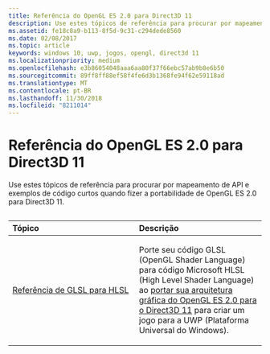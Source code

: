 ```yaml
---
title: Referência do OpenGL ES 2.0 para Direct3D 11
description: Use estes tópicos de referência para procurar por mapeamento de API e exemplos de código curtos quando fizer a portabilidade de OpenGL ES 2.0 para Direct3D 11.
ms.assetid: fe18c8a9-b113-8f5d-9c31-c294dede8560
ms.date: 02/08/2017
ms.topic: article
keywords: windows 10, uwp, jogos, opengl, direct3d 11
ms.localizationpriority: medium
ms.openlocfilehash: e3b86054048aaa6aa80f37f66ebc57ab9b8e6b50
ms.sourcegitcommit: 89ff8ff88ef58f4fe6d3b1368fe94f62e59118ad
ms.translationtype: MT
ms.contentlocale: pt-BR
ms.lasthandoff: 11/30/2018
ms.locfileid: "8211014"
---
```

# <a name="opengl-es-20-to-direct3d-11-reference"></a>Referência do OpenGL ES 2.0 para Direct3D 11



Use estes tópicos de referência para procurar por mapeamento de API e exemplos de código curtos quando fizer a portabilidade de OpenGL ES 2.0 para Direct3D 11.
## 
<table>
<colgroup>
<col width="50%" />
<col width="50%" />
</colgroup>
<thead>
<tr class="header">
<th align="left">Tópico</th>
<th align="left">Descrição</th>
</tr>
</thead>
<tbody>
<tr class="odd">
<td align="left"><p><a href="glsl-to-hlsl-reference.md">Referência de GLSL para HLSL</a></p></td>
<td align="left"><p>Porte seu código GLSL (OpenGL Shader Language) para código Microsoft HLSL (High Level Shader Language) ao <a href="port-from-opengl-es-2-0-to-directx-11-1.md">portar sua arquitetura gráfica do OpenGL ES 2.0 para o Direct3D 11</a> para criar um jogo para a UWP (Plataforma Universal do Windows).</p></td>
</tr>
</tbody>
</table>

 

 

 




